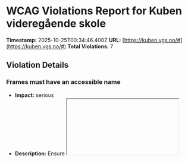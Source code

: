# WCAG Violations Report for Kuben videregående skole

**Timestamp:** 2025-10-25T00:34:46.400Z
**URL:** [https://kuben.vgs.no/#](https://kuben.vgs.no/#)
**Total Violations:** 7

## Violation Details

### Frames must have an accessible name

- **Impact:** serious
- **Description:** Ensure <iframe> and <frame> elements have an accessible name
- **Help URL:** https://dequeuniversity.com/rules/axe/4.10/frame-title?application=playwright
- **Tags:** cat.text-alternatives, wcag2a, wcag412, section508, section508.22.i, TTv5, TT12.d, EN-301-549, EN-9.4.1.2
- **Count:** 2

#### Affected Elements:

- `.col-lg-4.col-md-6.col-12:nth-child(5) > .factbox.bg-color__white.block__container > .block__content > p:nth-child(1) > iframe`
- `.col-lg-4.col-md-6.col-12:nth-child(6) > .factbox.bg-color__white.block__container > .block__content > p:nth-child(1) > iframe`

### Banner landmark should not be contained in another landmark

- **Impact:** moderate
- **Description:** Ensure the banner landmark is at top level
- **Help URL:** https://dequeuniversity.com/rules/axe/4.10/landmark-banner-is-top-level?application=playwright
- **Tags:** cat.semantics, best-practice
- **Count:** 1

#### Affected Elements:

- `.aBannerLink`

### Document should not have more than one banner landmark

- **Impact:** moderate
- **Description:** Ensure the document has at most one banner landmark
- **Help URL:** https://dequeuniversity.com/rules/axe/4.10/landmark-no-duplicate-banner?application=playwright
- **Tags:** cat.semantics, best-practice
- **Count:** 1

#### Affected Elements:

- `.headMain`

### Landmarks should have a unique role or role/label/title (i.e. accessible name) combination

- **Impact:** moderate
- **Description:** Ensure landmarks are unique
- **Help URL:** https://dequeuniversity.com/rules/axe/4.10/landmark-unique?application=playwright
- **Tags:** cat.semantics, best-practice
- **Count:** 1

#### Affected Elements:

- `.headMain`

### All page content should be contained by landmarks

- **Impact:** moderate
- **Description:** Ensure all page content is contained by landmarks
- **Help URL:** https://dequeuniversity.com/rules/axe/4.10/region?application=playwright
- **Tags:** cat.keyboard, best-practice
- **Count:** 3

#### Affected Elements:

- `.mb-4`
- `#silktide-banner > p:nth-child(2)`
- `#silktide-banner > p:nth-child(3)`

### Scrollable region must have keyboard access

- **Impact:** serious
- **Description:** Ensure elements that have scrollable content are accessible by keyboard
- **Help URL:** https://dequeuniversity.com/rules/axe/4.10/scrollable-region-focusable?application=playwright
- **Tags:** cat.keyboard, wcag2a, wcag211, wcag213, TTv5, TT4.a, EN-301-549, EN-9.2.1.1, EN-9.2.1.3
- **Count:** 1

#### Affected Elements:

- `.dropdown-menu > .login-wrapper.flex-column.d-flex`

### Elements should not have tabindex greater than zero

- **Impact:** serious
- **Description:** Ensure tabindex attribute values are not greater than 0
- **Help URL:** https://dequeuniversity.com/rules/axe/4.10/tabindex?application=playwright
- **Tags:** cat.keyboard, best-practice
- **Count:** 1

#### Affected Elements:

- `a[href$="#secMain"]`
